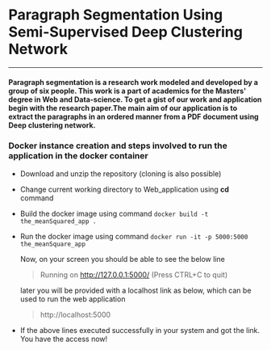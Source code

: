 # Paragraph Segmentation Using Semi-Supervised Deep Clustering Network

---
#### Paragraph segmentation is a research work modeled and developed by a group of six people. This work is a part of academics for the Masters' degree in Web and Data-science. To get a gist of our work and application begin with the research paper.The main aim of our application is to extract the paragraphs in an ordered manner from a PDF document using Deep clustering network.

### Docker instance creation and steps involved to run the application in the docker container
* Download and unzip the repository (cloning is also possible)
* Change current working directory to Web_application using **cd** command
* Build the docker image using command ```docker build -t the_meanSquared_app .```
* Run the docker image using command ```docker run -it -p 5000:5000 the_meanSquare_app```

   Now, on your screen you should be able to see the below line
   > Running on http://127.0.0.1:5000/ (Press CTRL+C to quit)
   
   later you will be provided with a localhost link as below, which can be used to run the web application
   >  http://localhost:5000
 * If the above lines executed successfully in your system and got the link. You have the access now!
